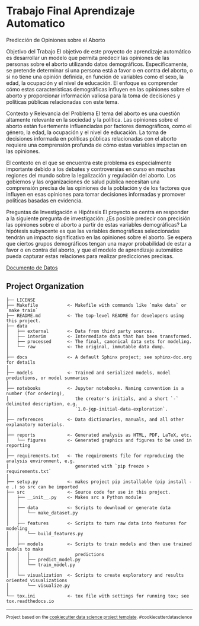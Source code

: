 Trabajo Final Aprendizaje Automatico
==============================

Predicción de Opiniones sobre el Aborto

Objetivo del Trabajo
El objetivo de este proyecto de aprendizaje automático es desarrollar un modelo que permita predecir las opiniones de las personas sobre el aborto utilizando datos demográficos. Específicamente, se pretende determinar si una persona está a favor o en contra del aborto, o si no tiene una opinión definida, en función de variables como el sexo, la edad, la ocupación y el nivel de educación. El enfoque es comprender cómo estas características demográficas influyen en las opiniones sobre el aborto y proporcionar información valiosa para la toma de decisiones y políticas públicas relacionadas con este tema.

Contexto y Relevancia del Problema
El tema del aborto es una cuestión altamente relevante en la sociedad y la política. Las opiniones sobre el aborto están fuertemente influenciadas por factores demográficos, como el género, la edad, la ocupación y el nivel de educación. La toma de decisiones informada en políticas públicas relacionadas con el aborto requiere una comprensión profunda de cómo estas variables impactan en las opiniones.

El contexto en el que se encuentra este problema es especialmente importante debido a los debates y controversias en curso en muchas regiones del mundo sobre la legalización y regulación del aborto. Los gobiernos y las organizaciones de salud pública necesitan una comprensión precisa de las opiniones de la población y de los factores que influyen en esas opiniones para tomar decisiones informadas y promover políticas basadas en evidencia.

Preguntas de Investigación e Hipótesis
El proyecto se centra en responder a la siguiente pregunta de investigación:
¿Es posible predecir con precisión las opiniones sobre el aborto a partir de estas variables demográficas?
La hipótesis subyacente es que las variables demográficas seleccionadas tendrán un impacto significativo en las opiniones sobre el aborto. Se espera que ciertos grupos demográficos tengan una mayor probabilidad de estar a favor o en contra del aborto, y que el modelo de aprendizaje automático pueda capturar estas relaciones para realizar predicciones precisas.

[Documento de Datos](docs/datos.rst)

Project Organization
------------

    ├── LICENSE
    ├── Makefile           <- Makefile with commands like `make data` or `make train`
    ├── README.md          <- The top-level README for developers using this project.
    ├── data
    │   ├── external       <- Data from third party sources.
    │   ├── interim        <- Intermediate data that has been transformed.
    │   ├── processed      <- The final, canonical data sets for modeling.
    │   └── raw            <- The original, immutable data dump.
    │
    ├── docs               <- A default Sphinx project; see sphinx-doc.org for details
    │
    ├── models             <- Trained and serialized models, model predictions, or model summaries
    │
    ├── notebooks          <- Jupyter notebooks. Naming convention is a number (for ordering),
    │                         the creator's initials, and a short `-` delimited description, e.g.
    │                         `1.0-jqp-initial-data-exploration`.
    │
    ├── references         <- Data dictionaries, manuals, and all other explanatory materials.
    │
    ├── reports            <- Generated analysis as HTML, PDF, LaTeX, etc.
    │   └── figures        <- Generated graphics and figures to be used in reporting
    │
    ├── requirements.txt   <- The requirements file for reproducing the analysis environment, e.g.
    │                         generated with `pip freeze > requirements.txt`
    │
    ├── setup.py           <- makes project pip installable (pip install -e .) so src can be imported
    ├── src                <- Source code for use in this project.
    │   ├── __init__.py    <- Makes src a Python module
    │   │
    │   ├── data           <- Scripts to download or generate data
    │   │   └── make_dataset.py
    │   │
    │   ├── features       <- Scripts to turn raw data into features for modeling
    │   │   └── build_features.py
    │   │
    │   ├── models         <- Scripts to train models and then use trained models to make
    │   │   │                 predictions
    │   │   ├── predict_model.py
    │   │   └── train_model.py
    │   │
    │   └── visualization  <- Scripts to create exploratory and results oriented visualizations
    │       └── visualize.py
    │
    └── tox.ini            <- tox file with settings for running tox; see tox.readthedocs.io


--------

<p><small>Project based on the <a target="_blank" href="https://drivendata.github.io/cookiecutter-data-science/">cookiecutter data science project template</a>. #cookiecutterdatascience</small></p>
